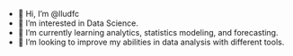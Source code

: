 - 👋 Hi, I’m @lludfc
- 👀 I’m interested in Data Science.
- 🌱 I’m currently learning analytics, statistics modeling, and forecasting. 
- 💞️ I’m looking to improve my abilities in data analysis with different tools.
